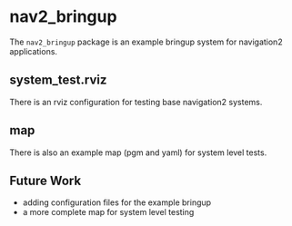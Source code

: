 # nav2_bringup

The `nav2_bringup` package is an example bringup system for navigation2 applications.

## system_test.rviz

There is an rviz configuration for testing base navigation2 systems.

## map

There is also an example map (pgm and yaml) for system level tests.

## Future Work

* adding configuration files for the example bringup
* a more complete map for system level testing
